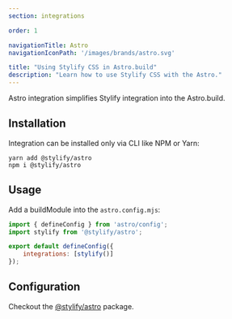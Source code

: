 ```yaml
---
section: integrations

order: 1

navigationTitle: Astro
navigationIconPath: '/images/brands/astro.svg'

title: "Using Stylify CSS in Astro.build"
description: "Learn how to use Stylify CSS with the Astro."
---
```


Astro integration simplifies Stylify integration into the Astro.build.

<stack-blitz-link link="https://stackblitz.com/edit/stylify-astro-example"></stack-blitz-link>

## Installation

Integration can be installed only via CLI like NPM or Yarn:
```
yarn add @stylify/astro
npm i @stylify/astro
```

## Usage

Add a buildModule into the `astro.config.mjs`:

```js
import { defineConfig } from 'astro/config';
import stylify from '@stylify/astro';

export default defineConfig({
	integrations: [stylify()]
});
```

## Configuration

Checkout the [@stylify/astro](/docs/astro#configuration) package.
